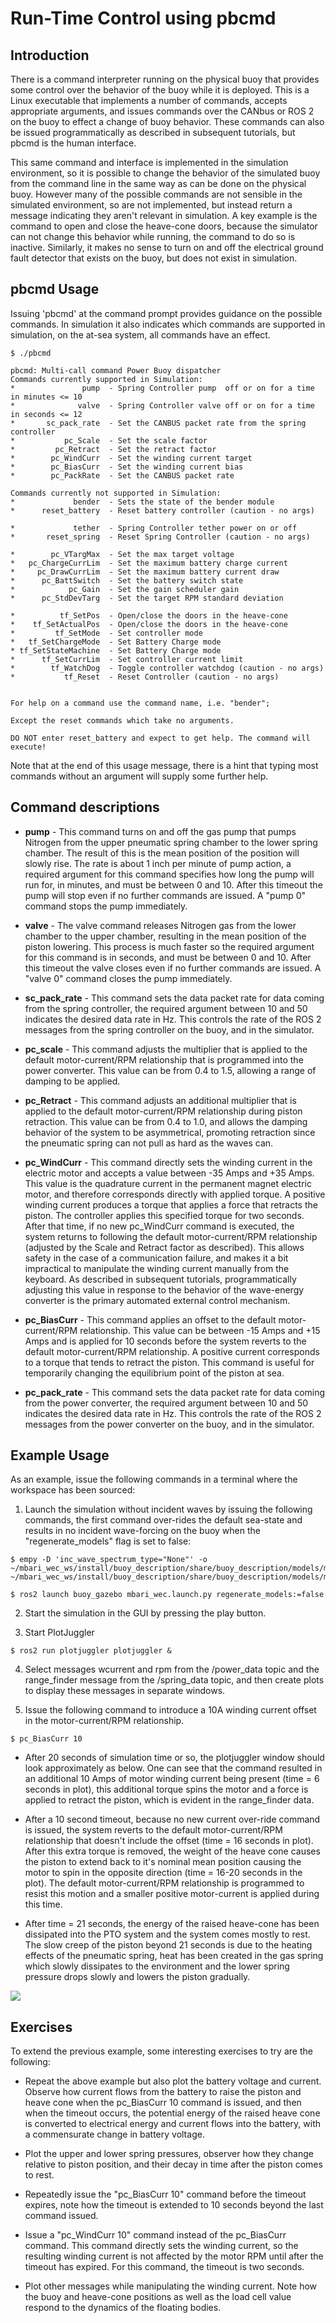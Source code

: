 # Run-Time Control using pbcmd

## Introduction
There is a command interpreter running on the physical buoy that provides some control over the behavior of the buoy while it is deployed.  This is a Linux executable that implements a number of commands, accepts appropriate arguments, and issues commands over the CANbus or ROS 2 on the buoy to effect a change of buoy behavior.  These commands can also be issued programmatically as described in subsequent tutorials, but pbcmd is the human interface.  

This same command and interface is implemented in the simulation environment, so it is possible to change the behavior of the simulated buoy from the command line in the same way as can be done on the physical buoy.  However many of the possible commands are not sensible in the simulated environment, so are not implemented, but instead return a message indicating they aren't relevant in simulation.  A key example is the command to open and close the heave-cone doors, because the simulator can not change this behavior while running, the command to do so is inactive.  Similarly, it makes no sense to turn on and off the electrical ground fault detector that exists on the buoy, but does not exist in simulation.

## pbcmd Usage
Issuing 'pbcmd' at the command prompt provides guidance on the possible commands.  In simulation it also indicates which commands are supported in simulation, on the at-sea system, all commands have an effect.  

```
$ ./pbcmd 

pbcmd: Multi-call command Power Buoy dispatcher
Commands currently supported in Simulation:
*               pump  - Spring Controller pump  off or on for a time in minutes <= 10
*              valve  - Spring Controller valve off or on for a time in seconds <= 12
*       sc_pack_rate  - Set the CANBUS packet rate from the spring controller
*           pc_Scale  - Set the scale factor
*         pc_Retract  - Set the retract factor
*        pc_WindCurr  - Set the winding current target
*        pc_BiasCurr  - Set the winding current bias
*        pc_PackRate  - Set the CANBUS packet rate

Commands currently not supported in Simulation:
*             bender  - Sets the state of the bender module
*      reset_battery  - Reset battery controller (caution - no args)

*             tether  - Spring Controller tether power on or off
*       reset_spring  - Reset Spring Controller (caution - no args)

*        pc_VTargMax  - Set the max target voltage
*   pc_ChargeCurrLim  - Set the maximum battery charge current
*     pc_DrawCurrLim  - Set the maximum battery current draw
*      pc_BattSwitch  - Set the battery switch state
*            pc_Gain  - Set the gain scheduler gain
*      pc_StdDevTarg  - Set the target RPM standard deviation

*          tf_SetPos  - Open/close the doors in the heave-cone
*    tf_SetActualPos  - Open/close the doors in the heave-cone
*         tf_SetMode  - Set controller mode
*   tf_SetChargeMode  - Set Battery Charge mode
* tf_SetStateMachine  - Set Battery Charge mode
*      tf_SetCurrLim  - Set controller current limit
*        tf_WatchDog  - Toggle controller watchdog (caution - no args)
*           tf_Reset  - Reset Controller (caution - no args)


For help on a command use the command name, i.e. "bender";

Except the reset commands which take no arguments.

DO NOT enter reset_battery and expect to get help. The command will execute!
```

Note that at the end of this usage message, there is a hint that typing most commands without an argument will supply some further help.


##  Command descriptions

- **pump** - This command turns on and off the gas pump that pumps Nitrogen from the upper pneumatic spring chamber to the lower spring chamber.  The result of this is the mean position of the position will slowly rise.  The rate is about 1 inch per minute of pump action, a required argument for this command specifies how long the pump will run for, in minutes, and must be between 0 and 10.  After this timeout the pump will stop even if no further commands are issued.  A "pump 0" command stops the pump immediately.

- **valve** - The valve command releases Nitrogen gas from the lower chamber to the upper chamber, resulting in the mean position of the piston lowering.  This process is much faster so the required argument for this command is in seconds, and must be between 0 and 10.  After this timeout the valve closes even if no further commands are issued.  A "valve 0" command closes the pump immediately.

- **sc_pack_rate** - This command sets the data packet rate for data coming from the spring controller, the required argument between 10 and 50 indicates the desired data rate in Hz.  This controls the rate of the ROS 2 messages from the spring controller on the buoy, and in the simulator.

- **pc_scale** - This command adjusts the multiplier that is applied to the default motor-current/RPM relationship that is programmed into the power converter.  This value can be from 0.4 to 1.5, allowing a range of damping to be applied.

- **pc_Retract** - This command adjusts an additional multiplier that is applied to the default motor-current/RPM relationship during piston retraction.  This value can be from 0.4 to 1.0, and allows the damping behavior of the system to be asymmetrical, promoting retraction since the pneumatic spring can not pull as hard as the waves can.

- **pc_WindCurr** - This command directly sets the winding current in the electric motor and accepts a value between -35 Amps and +35 Amps.  This value is the quadrature current in the permanent magnet electric motor, and therefore corresponds directly with applied torque. A positive winding current produces a torque that applies a force that retracts the piston. The controller applies this specified torque for two seconds.  After that time, if no new pc_WindCurr command is executed, the system returns to following the default motor-current/RPM relationship (adjusted by the Scale and Retract factor as described).  This allows safety in the case of a communication failure, and makes it a bit impractical to manipulate the winding current manually from the keyboard. As described in subsequent tutorials, programmatically adjusting this value in response to the behavior of the wave-energy converter is the primary automated external control mechanism.

- **pc_BiasCurr** - This command applies an offset to the default motor-current/RPM relationship.  This value can be between -15 Amps and +15 Amps and is applied for 10 seconds before the system reverts to the default motor-current/RPM relationship.  A positive current corresponds to a torque that tends to retract the piston.  This command is useful for temporarily changing the equilibrium point of the piston at sea.


- **pc_pack_rate** - This command sets the data packet rate for data coming from the power converter, the required argument between 10 and 50 indicates the desired data rate in Hz.  This controls the rate of the ROS 2 messages from the power converter on the buoy, and in the simulator.

## Example Usage
As an example, issue the following commands in a terminal where the workspace has been sourced:

1. Launch the simulation without incident waves by issuing the following commands, the first command over-rides the default sea-state and results in no incident wave-forcing on the buoy when the "regenerate_models" flag is set to false:
```
$ empy -D 'inc_wave_spectrum_type="None"' -o ~/mbari_wec_ws/install/buoy_description/share/buoy_description/models/mbari_wec/model.sdf ~/mbari_wec_ws/install/buoy_description/share/buoy_description/models/mbari_wec/model.sdf.em

$ ros2 launch buoy_gazebo mbari_wec.launch.py regenerate_models:=false
```

2. Start the simulation in the GUI by pressing the play button.

3. Start PlotJuggler
```
$ ros2 run plotjuggler plotjuggler &
```

4. Select messages wcurrent and rpm from the /power_data topic and the range_finder message from the /spring_data topic, and then create plots to display these messages in separate windows.

5. Issue the following command to introduce a 10A winding current offset in the motor-current/RPM relationship.

```
$ pc_BiasCurr 10
```

- After 20 seconds of simulation time or so, the plotjuggler window should look approximately as below.  One can see that the command resulted in an additional 10 Amps of motor winding current being present (time = 6 seconds in plot), this additional torque spins the motor and a force is applied to retract the piston, which is evident in the range_finder data.  

- After a 10 second timeout, because no new current over-ride command is issued, the system reverts to the default motor-current/RPM relationship that doesn't include the offset (time = 16 seconds in plot).  After this extra torque is removed, the weight of the heave cone causes the piston to extend back to it's nominal mean position causing the motor to spin in the opposite direction (time = 16-20 seconds in the plot). The default motor-current/RPM relationship is programmed to resist this motion and a smaller positive motor-current is applied during this time.  

- After time = 21 seconds, the energy of the raised heave-cone has been dissipated into the PTO system and the system comes mostly to rest.  The slow creep of the piston beyond 21 seconds is due to the heating effects of the pneumatic spring, heat has been created in the gas spring which slowly dissipates to the environment and the lower spring pressure drops slowly and lowers the piston gradually.

![](images/BiasCurrScreenshot.png)


## Exercises
To extend the previous example, some interesting exercises to try are the following:

- Repeat the above example but also plot the battery voltage and current.  Observe how current flows from the battery to raise the piston and heave cone when the pc_BiasCurr 10 command is issued, and then when the timeout occurs, the potential energy of the raised heave cone is converted to electrical energy and current flows into the battery, with a commensurate change in battery voltage.

- Plot the upper and lower spring pressures, observer how they change relative to piston position, and their decay in time after the piston comes to rest.

- Repeatedly issue the "pc_BiasCurr 10" command before the timeout expires, note how the timeout is extended to 10 seconds beyond the last command issued.

- Issue a "pc_WindCurr 10" command instead of the pc_BiasCurr command.  This command directly sets the winding current, so the resulting winding current is not affected by the motor RPM until after the timeout has expired.  For this command, the timeout is two seconds.

- Plot other messages while manipulating the winding current.  Note how the buoy and heave-cone positions as well as the load cell value respond to the dynamics of the floating bodies.

